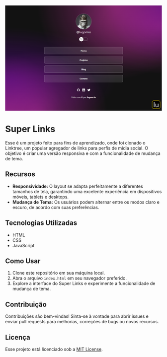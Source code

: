 ![banner](https://github.com/lugomio/super-links/blob/master/assets/img/banner.png)

# Super Links

Esse é um projeto feito para fins de aprendizado, onde foi clonado o Linktree, um popular agregador de links para perfis de mídia social. O objetivo é criar uma versão responsiva e com a funcionalidade de mudança de tema.

## Recursos

- **Responsividade:** O layout se adapta perfeitamente a diferentes tamanhos de tela, garantindo uma excelente experiência em dispositivos móveis, tablets e desktops.
- **Mudança de Tema:** Os usuários podem alternar entre os modos claro e escuro, de acordo com suas preferências.

## Tecnologias Utilizadas

- HTML
- CSS
- JavaScript

## Como Usar

1. Clone este repositório em sua máquina local.
2. Abra o arquivo `index.html` em seu navegador preferido.
3. Explore a interface do Super Links e experimente a funcionalidade de mudança de tema.

## Contribuição

Contribuições são bem-vindas! Sinta-se à vontade para abrir issues e enviar pull requests para melhorias, correções de bugs ou novos recursos.

## Licença

Esse projeto está licenciado sob a [MIT License](LICENSE.md).